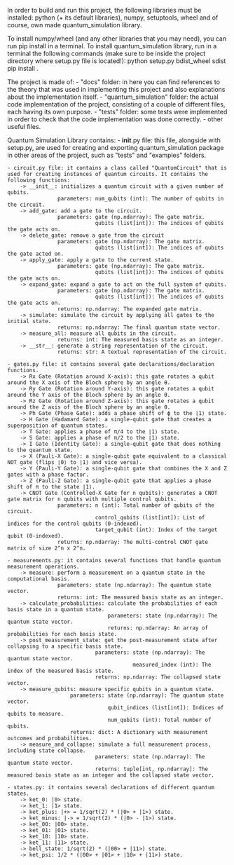 In order to build and run this project, the following libraries must be installed: python (+ its default libraries), numpy, setuptools, wheel and of course, own made quantum_simulation library.

To install numpy/wheel (and any other libraries that you may need), you can run pip install <library> in a terminal.
To install quantum_simulation library, run in a terminal the following commands (make sure to be inside the project directory where setup.py file is located!):
    python setup.py bdist_wheel sdist
    pip install .

The project is made of:
    - "docs" folder: in here you can find references to the theory that was used in implementing this project and also explanations about the implementation itself.
    - "quantum_simulation" folder: the actual code implementation of the project, consisting of a couple of different files, each having its own purpose.
    - "tests" folder: some tests were implemented in order to check that the code implementation was done correctly. 
    - other useful files.

Quantum Simulation Library contains:
    - __init__.py file: this file, alongside with setup.py, are used for creating and exporting quantum_simulation package in other areas of the project, such as "tests" and "examples" folders.

    - circuit.py file: it contains a class called "QuantumCircuit" that is used for creating instances of quantum circuits. It contains the following functions:
        -> __init__: initializes a quantum circuit with a given number of qubits.
                    parameters: num_qubits (int): The number of qubits in the circuit.
        -> add_gate: add a gate to the circuit.
                    parameters: gate (np.ndarray): The gate matrix.
                                qubits (list[int]): The indices of qubits the gate acts on.
        -> delete_gate: remove a gate from the circuit
                    parameters: gate (np.ndarray): The gate matrix.
                                qubits (list[int]): The indices of qubits the gate acted on.
        -> apply_gate: apply a gate to the current state.
                    parameters: gate (np.ndarray): The gate matrix.
                                qubits (list[int]): The indices of qubits the gate acts on.
        -> expand_gate: expand a gate to act on the full system of qubits.
                    parameters: gate (np.ndarray): The gate matrix.
                                qubits (list[int]): The indices of qubits the gate acts on.
                    returns: np.ndarray: The expanded gate matrix.
        -> simulate: simulate the circuit by applying all gates to the initial state.
                    returns: np.ndarray: The final quantum state vector.
        -> measure_all: measure all qubits in the circuit.
                    returns: int: The measured basis state as an integer.
        -> __str__: generate a string representation of the circuit.
                    returns: str: A textual representation of the circuit.

    - gates.py file: it contains several gate declarations/declaration functions.
        -> Rx Gate (Rotation around X-axis): this gate rotates a qubit around the X axis of the Bloch sphere by an angle θ.
        -> Ry Gate (Rotation around Y-axis): this gate rotates a qubit around the Y axis of the Bloch sphere by an angle θ.
        -> Rz Gate (Rotation around Z-axis): this gate rotates a qubit around the Z axis of the Bloch sphere by an angle θ.
        -> Ph Gate (Phase Gate): adds a phase shift of ϕ to the ∣1⟩ state.
        -> H Gate (Hadamard Gate): a single-qubit gate that creates a superposition of quantum states.
        -> T Gate: applies a phase of π/4 to the ∣1⟩ state.
        -> S Gate: applies a phase of π/2 to the ∣1⟩ state.
        -> I Gate (Identity Gate): a single-qubit gate that does nothing to the quantum state.
        -> X (Pauli-X Gate): a single-qubit gate equivalent to a classical NOT gate (flips ∣0⟩ to ∣1⟩ and vice versa).
        -> Y (Pauli-Y Gate): a single-qubit gate that combines the X and Z gates with a phase factor.
        -> Z (Pauli-Z Gate): a single-qubit gate that applies a phase shift of π to the state ∣1⟩.
        -> CNOT Gate (Controlled-X Gate for n qubits): generates a CNOT gate matrix for n qubits with multiple control qubits.
                    parameters: n (int): Total number of qubits of the circuit.
                                control_qubits (list[int]): List of indices for the control qubits (0-indexed).
                                target_qubit (int): Index of the target qubit (0-indexed).
                    returns: np.ndarray: The multi-control CNOT gate matrix of size 2^n x 2^n.

    - measurements.py: it contains several functions that handle quantum measurement operations.
        -> measure: perform a measurement on a quantum state in the computational basis.
                    parameters: state (np.ndarray): The quantum state vector.
                    returns: int: The measured basis state as an integer.
        -> calculate_probabilities: calculate the probabilities of each basis state in a quantum state.
                                    parameters: state (np.ndarray): The quantum state vector.
                                    returns: np.ndarray: An array of probabilities for each basis state.
        -> post_measurement_state: get the post-measurement state after collapsing to a specific basis state.
                                parameters: state (np.ndarray): The quantum state vector.
                                            measured_index (int): The index of the measured basis state.
                                returns: np.ndarray: The collapsed state vector.
        -> measure_qubits: measure specific qubits in a quantum state.
                        parameters: state (np.ndarray): The quantum state vector.
                                    qubit_indices (list[int]): Indices of qubits to measure.
                                    num_qubits (int): Total number of qubits.
                        returns: dict: A dictionary with measurement outcomes and probabilities.
        -> measure_and_collapse: simulate a full measurement process, including state collapse.
                                parameters: state (np.ndarray): The quantum state vector.
                                returns: tuple[int, np.ndarray]: The measured basis state as an integer and the collapsed state vector.

    - states.py: it contains several declarations of different quantum states.
        -> ket_0: |0> state.
        -> ket_1: |1> state.
        -> ket_plus: |+> = 1/sqrt(2) * (|0> + |1>) state.
        -> ket_minus: |-> = 1/sqrt(2) * (|0> - |1>) state.
        -> ket_00: |00> state.
        -> ket_01: |01> state.
        -> ket_10: |10> state.
        -> ket_11: |11> state.
        -> bell_state: 1/sqrt(2) * (|00> + |11>) state.
        -> ket_psi: 1/2 * (|00> + |01> + |10> + |11>) state.
